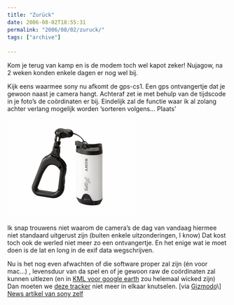 ```yaml
---
title: "Zurück"
date: 2006-08-02T18:55:31
permalink: "2006/08/02/zuruck/"
tags: ["archive"]

---
```

Kom je terug van kamp en is de modem toch wel kapot zeker! Nujagow, na 2 weken konden enkele dagen er nog wel bij.

Kijk eens waarmee sony nu afkomt de gps-cs1. Een gps ontvangertje dat je gewoon naast je camera hangt. Achteraf zet ie met behulp van de tijdscode in je foto’s de coördinaten er bij. Eindelijk zal de functie waar ik al zolang achter verlang mogelijk worden ’sorteren volgens… Plaats’

![cs1](/images/blog/2006/08/GPS-CS1_with_cara_med.JPG)

Ik snap trouwens niet waarom de camera’s de dag van vandaag hiermee niet standaard uitgerust zijn (buiten enkele uitzonderingen, I know) Dat kost toch ook de werled niet meer zo een ontvangertje. En het enige wat ie moet doen is de lat en long in de exif data wegschrijven.

Nu is het nog even afwachten of die software proper zal zijn (én voor mac…) , levensduur van da spel en of je gewoon raw de coördinaten zal kunnen uitlezen (en in [KML voor google earth](http://nomadness.com/tracklog/001-seatrial-overall.jpg "http://nomadness.com/tracklog/001-seatrial-overall.jpg") zou helemaal wicked zijn) Dan moeten we [deze tracker](http://www.nomadness.com/blog/2006/04/gps-datalogger.html "http://www.nomadness.com/blog/2006/04/gps-datalogger.html") niet meer in elkaar knutselen. \[via [Gizmodo](http://gizmodo.com/gadgets/gps/sony-gpscs1-tags-photos-with-location-191454.php "http://gizmodo.com/gadgets/gps/sony-gpscs1-tags-photos-with-location-191454.php")\]  
[News artikel van sony zelf](http://news.sel.sony.com/en/press_room/consumer/digital_imaging/release/23993.html "http://news.sel.sony.com/en/press_room/consumer/digital_imaging/release/23993.html")
